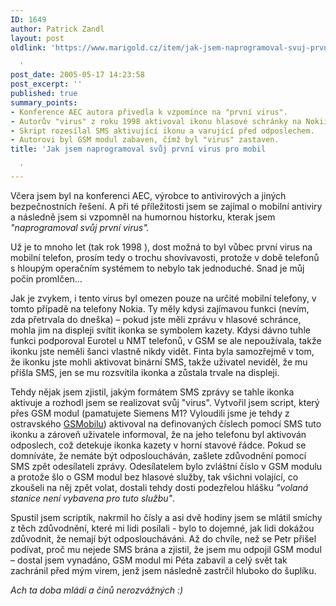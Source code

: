 ```yaml
---
ID: 1649
author: Patrick Zandl
layout: post
oldlink: 'https://www.marigold.cz/item/jak-jsem-naprogramoval-svuj-prvni-virus-pro-mobil

  '
post_date: 2005-05-17 14:23:58
post_excerpt: ''
published: true
summary_points:
- Konference AEC autora přivedla k vzpomínce na "první virus".
- Autorův "virus" z roku 1998 aktivoval ikonu hlasové schránky na Nokiích.
- Skript rozesílal SMS aktivující ikonu a varující před odposlechem.
- Autorovi byl GSM modul zabaven, čímž byl "virus" zastaven.
title: 'Jak jsem naprogramoval svůj první virus pro mobil

  '
---
```


<p>Včera jsem byl na konferenci AEC, výrobce to antivirových a jiných bezpečnostních řešení. A při té příležitosti jsem se zajímal o mobilní antiviry a následně jsem si vzpomněl na humornou historku, kterak jsem <em>"naprogramoval svůj první virus".</em></p>

<p>Už je to mnoho let (tak rok 1998  ), dost možná to byl vůbec první virus na mobilní telefon, prosím tedy o trochu shovívavosti, protože v době telefonů s hloupým operačním systémem to nebylo tak jednoduché. Snad je můj počin promlčen…</p>

<p>Jak je zvykem, i tento virus byl omezen pouze na určité mobilní telefony, v tomto případě na telefony Nokia.  Ty měly kdysi zajímavou funkci (nevím, zda přetrvala do dneška) – pokud jste měli zprávu v hlasové schránce, mohla jim na displeji svítit ikonka se symbolem kazety. Kdysi dávno tuhle funkci podporoval Eurotel u NMT telefonů, v GSM se ale nepoužívala, takže ikonku jste neměli šanci vlastně nikdy vidět. Finta byla samozřejmě v tom, že ikonku jste mohli aktivovat binární SMS, takže uživatel neviděl, že mu přišla SMS, jen se mu rozsvítila ikonka a zůstala trvale na displeji. </p>

<p>Tehdy nějak jsem zjistil, jakým formátem SMS zprávy se tahle ikonka aktivuje a rozhodl jsem se realizovat svůj "virus". Vytvořil jsem script, který přes GSM modul (pamatujete Siemens M1? Vyloudili jsme je tehdy z ostravského <a href="http://www.gsmobil.cz">GSMobilu</a>) aktivoval na definovaných číslech pomocí SMS tuto ikonku a zároveň  uživatele informoval, že na jeho telefonu byl aktivován odposlech, což detekuje ikonka kazety v horní stavové řádce. Pokud se domníváte, že nemáte být odposloucháván, zašlete zdůvodnění pomocí SMS zpět odesílateli zprávy. Odesílatelem bylo zvláštní číslo v GSM modulu a protože šlo o GSM modul bez hlasové služby, tak všichni volající, co zkoušeli na něj zpět volat, dostali tehdy dosti podezřelou hlášku <em>"volaná stanice není vybavena pro tuto službu"</em>.</p>

<p>Spustil jsem scriptík, nakrmil ho čísly a asi dvě hodiny jsem se mlátil smíchy z těch zdůvodnění, které mi lidi posílali - bylo to dojemné, jak lidi dokážou zdůvodnit, že nemají být odposloucháváni. Až do chvíle, než se Petr přišel podívat, proč mu nejede SMS brána a zjistil, že jsem mu odpojil GSM modul – dostal jsem vynadáno, GSM modul mi Péta zabavil a celý svět tak zachránil před mým virem, jenž jsem následně zastrčil hluboko do šuplíku.</p>

<p><em>Ach ta doba mládí a činů nerozvážných :) </em>
</p>